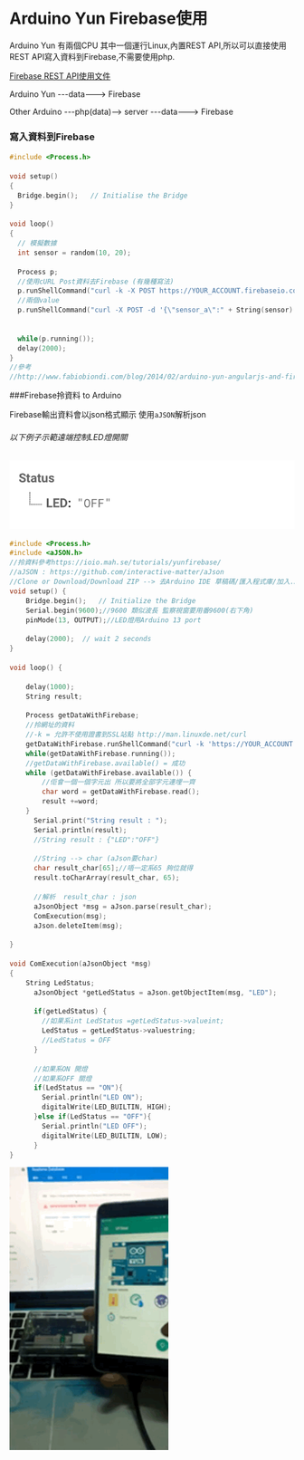 # Arduino Yun Firebase使用
Arduino Yun 有兩個CPU 其中一個運行Linux,內置REST API,所以可以直接使用REST API寫入資料到Firebase,不需要使用php.

[Firebase REST API使用文件](https://firebase.google.com/docs/database/rest/start)


Arduino Yun ---data---> Firebase

Other Arduino ---php(data)--> server ---data---> Firebase


### 寫入資料到Firebase


```c
#include <Process.h>

void setup()
{
  Bridge.begin();   // Initialise the Bridge
}

void loop()
{
  // 模擬數據
  int sensor = random(10, 20);
 
  Process p;
  //使用cURL Post資料去Firebase (有幾種寫法)
  p.runShellCommand("curl -k -X POST https://YOUR_ACCOUNT.firebaseio.com/temperature.json -d '{ \"value\" : " + String(sensor) + "}'");  
  //兩個value
  p.runShellCommand("curl -X POST -d '{\"sensor_a\":" + String(sensor) + " ,\"sensor_b\":" + String(sensor) + "}' \'https://YOUR_ACCOUNT.firebaseio.com/temperature.json'");


  while(p.running()); 
  delay(2000);                
}
//參考
//http://www.fabiobiondi.com/blog/2014/02/arduino-yun-angularjs-and-firebase-with-curl-realtime-data/
```

###Firebase拎資料 to Arduino 

Firebase輸出資料會以json格式顯示
使用`aJSON`解析json

###### 以下例子示範遠端控制LED燈開關
![2017-01-22](./media/2017-01-22.png)



```c
#include <Process.h>
#include <aJSON.h>
//拎資料參考https://ioio.mah.se/tutorials/yunfirebase/
//aJSON : https://github.com/interactive-matter/aJson
//Clone or Download/Download ZIP --> 去Arduino IDE 草稿碼/匯入程式庫/加入.ZIP程式庫
void setup() {
    Bridge.begin();   // Initialize the Bridge
    Serial.begin(9600);//9600 類似波長 監察視窗要用番9600(右下角)
    pinMode(13, OUTPUT);//LED燈用Arduino 13 port

    delay(2000);  // wait 2 seconds
}

void loop() {
    
    delay(1000);
    String result;

    Process getDataWithFirebase;
    //拎網址的資料
    //-k = 允許不使用證書到SSL站點 http://man.linuxde.net/curl
    getDataWithFirebase.runShellCommand("curl -k 'https://YOUR_ACCOUNT.firebaseio.com/LED.json'");
    while(getDataWithFirebase.running());
    //getDataWithFirebase.available() = 成功
    while (getDataWithFirebase.available()) {
        //佢會一個一個字元出 所以要將全部字元連埋一齊
        char word = getDataWithFirebase.read();
        result +=word;
    }
      Serial.print("String result : ");
      Serial.println(result); 
      //String result : {"LED":"OFF"}
      
      //String --> char (aJson要char)
      char result_char[65];//唔一定系65 夠位就得
      result.toCharArray(result_char, 65);
      
      //解析  result_char : json
      aJsonObject *msg = aJson.parse(result_char);
      ComExecution(msg);
      aJson.deleteItem(msg);
      
}

void ComExecution(aJsonObject *msg)
{
    String LedStatus;
      aJsonObject *getLedStatus = aJson.getObjectItem(msg, "LED"); 

      if(getLedStatus) {
        //如果系int LedStatus =getLedStatus->valueint;
        LedStatus = getLedStatus->valuestring;
        //LedStatus = OFF
      }
      
      //如果系ON 開燈
      //如果系OFF 關燈
      if(LedStatus == "ON"){
        Serial.println("LED ON");
        digitalWrite(LED_BUILTIN, HIGH);
      }else if(LedStatus == "OFF"){
        Serial.println("LED OFF");
        digitalWrite(LED_BUILTIN, LOW);
      }
}

```

![Image](./media/Image.gif)




